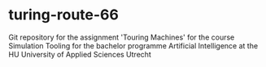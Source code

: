 # turing-route-66
Git repository for the assignment 'Touring Machines' for the course Simulation Tooling for the bachelor programme Artificial Intelligence at the HU University of Applied Sciences Utrecht
